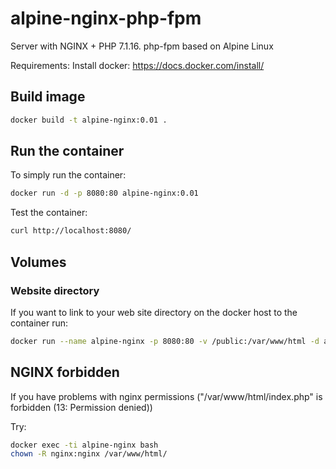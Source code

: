# alpine-nginx-php-fpm
Server with NGINX + PHP 7.1.16. php-fpm based on Alpine Linux


Requirements:
Install docker: https://docs.docker.com/install/

## Build image

```bash
docker build -t alpine-nginx:0.01 .
```

## Run the container

To simply run the container:

```bash
docker run -d -p 8080:80 alpine-nginx:0.01
```

Test  the container:

```bash
curl http://localhost:8080/
```

## Volumes

### Website directory
If you want to link to your web site directory on the docker host to the container run:

```bash
docker run --name alpine-nginx -p 8080:80 -v /public:/var/www/html -d alpine-nginx:0.01
```


## NGINX forbidden
If you have problems with nginx permissions ("/var/www/html/index.php" is forbidden (13: Permission denied))

Try:

```bash
docker exec -ti alpine-nginx bash
chown -R nginx:nginx /var/www/html/
```
